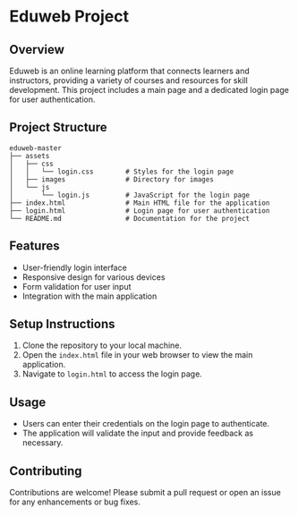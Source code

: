 # Eduweb Project

## Overview
Eduweb is an online learning platform that connects learners and instructors, providing a variety of courses and resources for skill development. This project includes a main page and a dedicated login page for user authentication.

## Project Structure
```
eduweb-master
├── assets
│   ├── css
│   │   └── login.css        # Styles for the login page
│   ├── images               # Directory for images
│   └── js
│       └── login.js         # JavaScript for the login page
├── index.html               # Main HTML file for the application
├── login.html               # Login page for user authentication
└── README.md                # Documentation for the project
```

## Features
- User-friendly login interface
- Responsive design for various devices
- Form validation for user input
- Integration with the main application

## Setup Instructions
1. Clone the repository to your local machine.
2. Open the `index.html` file in your web browser to view the main application.
3. Navigate to `login.html` to access the login page.

## Usage
- Users can enter their credentials on the login page to authenticate.
- The application will validate the input and provide feedback as necessary.

## Contributing
Contributions are welcome! Please submit a pull request or open an issue for any enhancements or bug fixes.